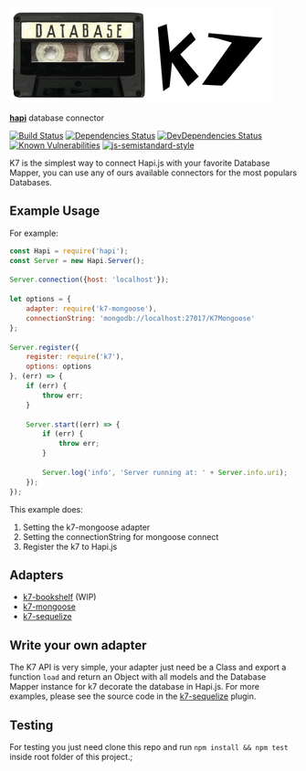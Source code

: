 ![k7 Logo](images/k7.png)

[**hapi**](https://github.com/hapijs/hapi) database connector

[![Build Status](https://travis-ci.org/thebergamo/k7.svg)](https://travis-ci.org/thebergamo/k7)
[![Dependencies Status](https://david-dm.org/thebergamo/k7.svg)](https://david-dm.org/thebergamo/k7)
[![DevDependencies Status](https://david-dm.org/thebergamo/k7/dev-status.svg)](https://david-dm.org/thebergamo/k7#info=devDependencies)
[![Known Vulnerabilities](https://snyk.io/test/npm/k7/badge.svg)](https://snyk.io/test/npm/k7)
[![js-semistandard-style](https://img.shields.io/badge/code%20style-semistandard-brightgreen.svg?style=flat-square)](https://github.com/Flet/semistandard)


K7 is the simplest way to connect Hapi.js with your favorite Database Mapper, you can use any of ours available connectors for the most populars Databases.

## Example Usage

For example: 

```javascript
const Hapi = require('hapi');
const Server = new Hapi.Server();

Server.connection({host: 'localhost'});

let options = {
    adapter: require('k7-mongoose'),
    connectionString: 'mongodb://localhost:27017/K7Mongoose'
};

Server.register({
    register: require('k7'),
    options: options
}, (err) => {
    if (err) {
        throw err;
    }
    
    Server.start((err) => {
        if (err) {
            throw err;
        }
        
        Server.log('info', 'Server running at: ' + Server.info.uri);
    });
});
```

This example does: 
1. Setting the k7-mongoose adapter
2. Setting the connectionString for mongoose connect
3. Register the k7 to Hapi.js

## Adapters
* [k7-bookshelf][k7-bookshelf] (WIP)
* [k7-mongoose][k7-mongoose]
* [k7-sequelize][k7-sequelize]

## Write your own adapter
The K7 API is very simple, your adapter just need be a Class and export a function `load` and return an Object with all models and the Database Mapper instance for k7 decorate the database in Hapi.js.
For more examples, please see the source code in the [k7-sequelize][k7-sequelize] plugin.

## Testing
For testing you just need clone this repo and run `npm install && npm test` inside root folder of this project.; 


[k7-mongoose]: https://github.com/thebergamo/k7-mongoose
[k7-sequelize]: https://github.com/thebergamo/k7-sequelize
[k7-bookshelf]: https://github.com/thebergamo/k7-bookshelf
